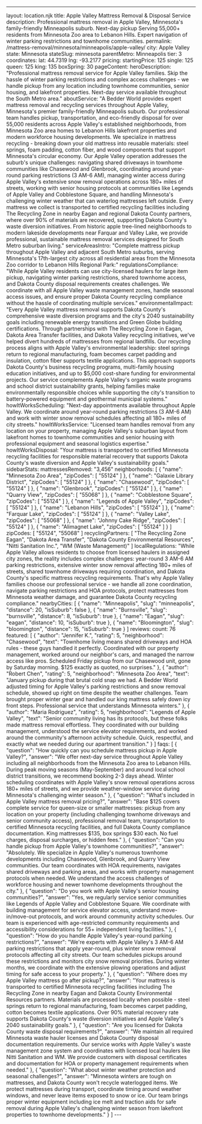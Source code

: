 ---
layout: location.njk
title: Apple Valley Mattress Removal & Disposal Service
description: Professional mattress removal in Apple Valley, Minnesota's family-friendly Minneapolis suburb. Next-day pickup Serving 55,000+ residents from Minnesota Zoo area to Lebanon Hills. Expert navigation of winter parking restrictions and townhome communities.
permalink: /mattress-removal/minnesota/minneapolis/apple-valley/
city: Apple Valley state: Minnesota stateSlug: minnesota parentMetro: Minneapolis tier: 3 coordinates: lat: 44.7319 lng: -93.2177 pricing: startingPrice: 125 single: 125 queen: 125 king: 135 boxSpring: 30 pageContent: heroDescription: "Professional mattress removal service for Apple Valley families. Skip the hassle of winter parking restrictions and complex access challenges - we handle pickup from any location including townhome communities, senior housing, and lakefront properties. Next-day service available throughout the South Metro area." aboutService: "A Bedder World provides expert mattress removal and recycling services throughout Apple Valley, Minnesota's premier family-friendly Minneapolis suburb. Our professional team handles pickup, transportation, and eco-friendly disposal for over 55,000 residents across Apple Valley's established neighborhoods, from Minnesota Zoo area homes to Lebanon Hills lakefront properties and modern workforce housing developments. We specialize in mattress recycling - breaking down your old mattress into reusable materials: steel springs, foam padding, cotton fiber, and wood components that support Minnesota's circular economy. Our Apple Valley operation addresses the suburb's unique challenges: navigating shared driveways in townhome communities like Chasewood and Glenbrook, coordinating around year-round parking restrictions (3 AM-6 AM), managing winter access during Apple Valley's extensive snow removal operations across 180+ miles of streets, working with senior housing protocols at communities like Legends of Apple Valley and Cobblestone Square, and handling Minnesota's challenging winter weather that can waterlog mattresses left outside. Every mattress we collect is transported to certified recycling facilities including The Recycling Zone in nearby Eagan and regional Dakota County partners, where over 90% of materials are recovered, supporting Dakota County's waste diversion initiatives. From historic apple tree-lined neighborhoods to modern lakeside developments near Farquar and Valley Lake, we provide professional, sustainable mattress removal services designed for South Metro suburban living." serviceAreasIntro: "Complete mattress pickup throughout Apple Valley and adjacent South Metro suburbs, serving Minnesota's 17th-largest city across all residential areas from the Minnesota Zoo corridor to Lebanon Hills Regional Park:" regulationsCompliance: "While Apple Valley residents can use city-licensed haulers for large item pickup, navigating winter parking restrictions, shared townhome access, and Dakota County disposal requirements creates challenges. We coordinate with all Apple Valley waste management zones, handle seasonal access issues, and ensure proper Dakota County recycling compliance without the hassle of coordinating multiple services." environmentalImpact: "Every Apple Valley mattress removal supports Dakota County's comprehensive waste diversion programs and the city's 2040 sustainability goals including renewable energy transitions and Green Globe building certifications. Through partnerships with The Recycling Zone in Eagan, Dakota Area Transfer facilities, and Dakota Valley recycling initiatives, we've helped divert hundreds of mattresses from regional landfills. Our recycling process aligns with Apple Valley's environmental leadership: steel springs return to regional manufacturing, foam becomes carpet padding and insulation, cotton fiber supports textile applications. This approach supports Dakota County's business recycling programs, multi-family housing education initiatives, and up to $5,000 cost-share funding for environmental projects. Our service complements Apple Valley's organic waste programs and school district sustainability grants, helping families make environmentally responsible choices while supporting the city's transition to battery-powered equipment and geothermal municipal systems." howItWorksScheduling: "Next-day appointments available throughout Apple Valley. We coordinate around year-round parking restrictions (3 AM-6 AM) and work with winter snow removal schedules affecting all 180+ miles of city streets." howItWorksService: "Licensed team handles removal from any location on your property, managing Apple Valley's suburban layout from lakefront homes to townhome communities and senior housing with professional equipment and seasonal logistics expertise." howItWorksDisposal: "Your mattress is transported to certified Minnesota recycling facilities for responsible material recovery that supports Dakota County's waste diversion and Apple Valley's sustainability goals." sidebarStats: mattressesRemoved: "3,456" neighborhoods: [ { "name": "Minnesota Zoo Area", "zipCodes": [ "55124" ] }, { "name": "Galaxie Library District", "zipCodes": [ "55124" ] }, { "name": "Chasewood", "zipCodes": [ "55124" ] }, { "name": "Glenbrook", "zipCodes": [ "55124" ] }, { "name": "Quarry View", "zipCodes": [ "55068" ] }, { "name": "Cobblestone Square", "zipCodes": [ "55124" ] }, { "name": "Legends of Apple Valley", "zipCodes": [ "55124" ] }, { "name": "Lebanon Hills", "zipCodes": [ "55124" ] }, { "name": "Farquar Lake", "zipCodes": [ "55124" ] }, { "name": "Valley Lake", "zipCodes": [ "55068" ] }, { "name": "Johnny Cake Ridge", "zipCodes": [ "55124" ] }, { "name": "Alimagnet Lake", "zipCodes": [ "55124" ] } ] zipCodes: [ "55124", "55068" ] recyclingPartners: [ "The Recycling Zone Eagan", "Dakota Area Transfer", "Dakota County Environmental Resources", "Nitti Sanitation Inc.", "WM (Waste Management)" ] localRegulations: "While Apple Valley allows residents to choose from licensed haulers in assigned city zones, the reality includes complex challenges: year-round 3 AM-6 AM parking restrictions, extensive winter snow removal affecting 180+ miles of streets, shared townhome driveways requiring coordination, and Dakota County's specific mattress recycling requirements. That's why Apple Valley families choose our professional service - we handle all zone coordination, navigate parking restrictions and HOA protocols, protect mattresses from Minnesota weather damage, and guarantee Dakota County recycling compliance." nearbyCities: [ { "name": "Minneapolis", "slug": "minneapolis", "distance": 20, "isSuburb": false }, { "name": "Burnsville", "slug": "burnsville", "distance": 8, "isSuburb": true }, { "name": "Eagan", "slug": "eagan", "distance": 10, "isSuburb": true }, { "name": "Bloomington", "slug": "bloomington", "distance": 15, "isSuburb": true } ] reviews: count: 76 featured: [ { "author": "Jennifer K.", "rating": 5, "neighborhood": "Chasewood", "text": "Townhome living means shared driveways and HOA rules - these guys handled it perfectly. Coordinated with our property management, worked around our neighbor's cars, and managed the narrow access like pros. Scheduled Friday pickup from our Chasewood unit, gone by Saturday morning. $125 exactly as quoted, no surprises." }, { "author": "Robert Chen", "rating": 5, "neighborhood": "Minnesota Zoo Area", "text": "January pickup during that brutal cold snap we had. A Bedder World adjusted timing for Apple Valley's parking restrictions and snow removal schedule, showed up right on time despite the weather challenges. Team brought proper winter gear and handled our king mattress safely down icy front steps. Professional service that understands Minnesota winters." }, { "author": "Maria Rodriguez", "rating": 5, "neighborhood": "Legends of Apple Valley", "text": "Senior community living has its protocols, but these folks made mattress removal effortless. They coordinated with our building management, understood the service elevator requirements, and worked around the community's afternoon activity schedule. Quick, respectful, and exactly what we needed during our apartment transition." } ] faqs: [ { "question": "How quickly can you schedule mattress pickup in Apple Valley?", "answer": "We offer next-day service throughout Apple Valley including all neighborhoods from the Minnesota Zoo area to Lebanon Hills. During peak moving seasons (May-September) and around local school district transitions, we recommend booking 2-3 days ahead. Winter scheduling coordinates with Apple Valley's snow removal operations across 180+ miles of streets, and we provide weather-window service during Minnesota's challenging winter season." }, { "question": "What's included in Apple Valley mattress removal pricing?", "answer": "Base $125 covers complete service for queen-size or smaller mattresses: pickup from any location on your property (including challenging townhome driveways and senior community access), professional removal team, transportation to certified Minnesota recycling facilities, and full Dakota County compliance documentation. King mattresses $135, box springs $30 each. No fuel charges, disposal surcharges, or hidden fees." }, { "question": "Can you handle pickup from Apple Valley's townhome communities?", "answer": "Absolutely. We specialize in Apple Valley's numerous townhome developments including Chasewood, Glenbrook, and Quarry View communities. Our team coordinates with HOA requirements, navigates shared driveways and parking areas, and works with property management protocols when needed. We understand the access challenges of workforce housing and newer townhome developments throughout the city." }, { "question": "Do you work with Apple Valley's senior housing communities?", "answer": "Yes, we regularly service senior communities like Legends of Apple Valley and Cobblestone Square. We coordinate with building management for service elevator access, understand move-in/move-out protocols, and work around community activity schedules. Our team is experienced with age-restricted community requirements and accessibility considerations for 55+ independent living facilities." }, { "question": "How do you handle Apple Valley's year-round parking restrictions?", "answer": "We're experts with Apple Valley's 3 AM-6 AM parking restrictions that apply year-round, plus winter snow removal protocols affecting all city streets. Our team schedules pickups around these restrictions and monitors city snow removal priorities. During winter months, we coordinate with the extensive plowing operations and adjust timing for safe access to your property." }, { "question": "Where does my Apple Valley mattress go after pickup?", "answer": "Your mattress is transported to certified Minnesota recycling facilities including The Recycling Zone in nearby Eagan and Dakota County Environmental Resources partners. Materials are processed locally when possible - steel springs return to regional manufacturing, foam becomes carpet padding, cotton becomes textile applications. Over 90% material recovery rate supports Dakota County's waste diversion initiatives and Apple Valley's 2040 sustainability goals." }, { "question": "Are you licensed for Dakota County waste disposal requirements?", "answer": "We maintain all required Minnesota waste hauler licenses and Dakota County disposal documentation requirements. Our service works with Apple Valley's waste management zone system and coordinates with licensed local haulers like Nitti Sanitation and WM. We provide customers with disposal certificates and documentation for HOA or property management requirements when needed." }, { "question": "What about winter weather protection and seasonal challenges?", "answer": "Minnesota winters are tough on mattresses, and Dakota County won't recycle waterlogged items. We protect mattresses during transport, coordinate timing around weather windows, and never leave items exposed to snow or ice. Our team brings proper winter equipment including ice melt and traction aids for safe removal during Apple Valley's challenging winter season from lakefront properties to townhome developments." } ] ---